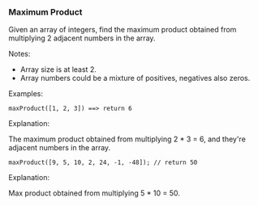 ### Maximum Product

Given an array of integers, find the maximum product obtained from multiplying 2 adjacent numbers in the array.

Notes:
* Array size is at least 2.
* Array numbers could be a mixture of positives, negatives also zeros.

Examples:

`maxProduct([1, 2, 3]) ==> return 6`

Explanation:

The maximum product obtained from multiplying 2 * 3 = 6, and they're adjacent numbers in the array.

`maxProduct([9, 5, 10, 2, 24, -1, -48]); // return 50`

Explanation:

Max product obtained from multiplying 5 * 10 = 50.
